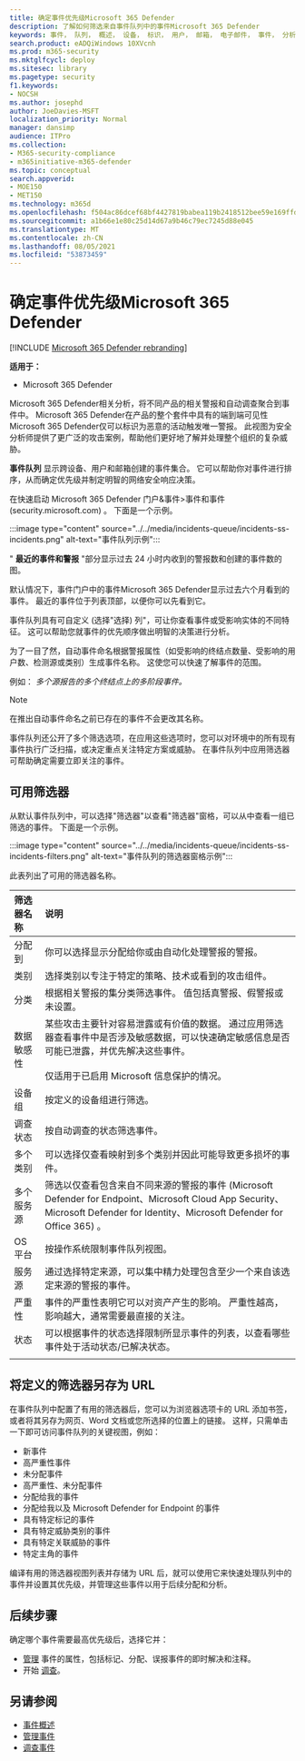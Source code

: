 ```yaml
---
title: 确定事件优先级Microsoft 365 Defender
description: 了解如何筛选来自事件队列中的事件Microsoft 365 Defender
keywords: 事件， 队列， 概述， 设备， 标识， 用户， 邮箱， 电子邮件， 事件， 分析， 响应
search.product: eADQiWindows 10XVcnh
ms.prod: m365-security
ms.mktglfcycl: deploy
ms.sitesec: library
ms.pagetype: security
f1.keywords:
- NOCSH
ms.author: josephd
author: JoeDavies-MSFT
localization_priority: Normal
manager: dansimp
audience: ITPro
ms.collection:
- M365-security-compliance
- m365initiative-m365-defender
ms.topic: conceptual
search.appverid:
- MOE150
- MET150
ms.technology: m365d
ms.openlocfilehash: f504ac86dcef68bf4427819babea119b2418512bee59e169ffd72e51a6dd92dd
ms.sourcegitcommit: a1b66e1e80c25d14d67a9b46c79ec7245d88e045
ms.translationtype: MT
ms.contentlocale: zh-CN
ms.lasthandoff: 08/05/2021
ms.locfileid: "53873459"
---
```

# <a name="prioritize-incidents-in-microsoft-365-defender"></a>确定事件优先级Microsoft 365 Defender

[!INCLUDE [Microsoft 365 Defender rebranding](../includes/microsoft-defender.md)]

**适用于：**
- Microsoft 365 Defender

Microsoft 365 Defender相关分析，将不同产品的相关警报和自动调查聚合到事件中。 Microsoft 365 Defender在产品的整个套件中具有的端到端可见性Microsoft 365 Defender仅可以标识为恶意的活动触发唯一警报。 此视图为安全分析师提供了更广泛的攻击案例，帮助他们更好地了解并处理整个组织的复杂威胁。

**事件队列** 显示跨设备、用户和邮箱创建的事件集合。 它可以帮助你对事件进行排序，从而确定优先级并制定明智的网络安全响应决策。 

在快速启动 Microsoft 365 Defender 门户&事件>事件和事件 (security.microsoft.com) 。 [](https://security.microsoft.com) 下面是一个示例。

:::image type="content" source="../../media/incidents-queue/incidents-ss-incidents.png" alt-text="事件队列示例":::

" **最近的事件和警报** "部分显示过去 24 小时内收到的警报数和创建的事件数的图。

默认情况下，事件门户中的事件Microsoft 365 Defender显示过去六个月看到的事件。 最近的事件位于列表顶部，以便你可以先看到它。

事件队列具有可自定义 (选择"选择) 列"，可让你查看事件或受影响实体的不同特征。 这可以帮助您就事件的优先顺序做出明智的决策进行分析。

为了一目了然，自动事件命名根据警报属性（如受影响的终结点数量、受影响的用户数、检测源或类别）生成事件名称。 这使您可以快速了解事件的范围。

例如： *多个源报告的多个终结点上的多阶段事件。*

> [!NOTE]
> 在推出自动事件命名之前已存在的事件不会更改其名称。

事件队列还公开了多个筛选选项，在应用这些选项时，您可以对环境中的所有现有事件执行广泛扫描，或决定重点关注特定方案或威胁。 在事件队列中应用筛选器可帮助确定需要立即关注的事件。 

## <a name="available-filters"></a>可用筛选器

从默认事件队列中，可以选择"筛选器"以查看"筛选器"窗格，可以从中查看一组已筛选的事件。 下面是一个示例。

:::image type="content" source="../../media/incidents-queue/incidents-ss-incidents-filters.png" alt-text="事件队列的筛选器窗格示例":::

此表列出了可用的筛选器名称。

| 筛选器名称 | 说明 |
|:-------|:-----|
| 分配到 | 你可以选择显示分配给你或由自动化处理警报的警报。 |
| 类别 | 选择类别以专注于特定的策略、技术或看到的攻击组件。 |
| 分类 | 根据相关警报的集分类筛选事件。 值包括真警报、假警报或未设置。 |
| 数据敏感性 | 某些攻击主要针对容易泄露或有价值的数据。 通过应用筛选器查看事件中是否涉及敏感数据，可以快速确定敏感信息是否可能已泄露，并优先解决这些事件。 <br><br> 仅适用于已启用 Microsoft 信息保护的情况。|
| 设备组 | 按定义的设备组进行筛选。 |
| 调查状态 | 按自动调查的状态筛选事件。  |
| 多个类别 | 可以选择仅查看映射到多个类别并因此可能导致更多损坏的事件。 |
| 多个服务源  | 筛选以仅查看包含来自不同来源的警报的事件 (Microsoft Defender for Endpoint、Microsoft Cloud App Security、Microsoft Defender for Identity、Microsoft Defender for Office 365) 。 |
| OS 平台 | 按操作系统限制事件队列视图。 |
| 服务源 | 通过选择特定来源，可以集中精力处理包含至少一个来自该选定来源的警报的事件。 |
| 严重性 | 事件的严重性表明它可以对资产产生的影响。 严重性越高，影响越大，通常需要最直接的关注。 |
| 状态 | 可以根据事件的状态选择限制所显示事件的列表，以查看哪些事件处于活动状态/已解决状态。 |
|||

## <a name="save-defined-filters-as-urls"></a>将定义的筛选器另存为 URL

在事件队列中配置了有用的筛选器后，您可以为浏览器选项卡的 URL 添加书签，或者将其另存为网页、Word 文档或您所选择的位置上的链接。 这样，只需单击一下即可访问事件队列的关键视图，例如：

- 新事件
- 高严重性事件
- 未分配事件
- 高严重性、未分配事件
- 分配给我的事件
- 分配给我以及 Microsoft Defender for Endpoint 的事件
- 具有特定标记的事件
- 具有特定威胁类别的事件
- 具有特定关联威胁的事件
- 特定主角的事件

编译有用的筛选器视图列表并存储为 URL 后，就可以使用它来快速处理队列中的事件并设置其优先级，并管理这些事件以用于后续分配和分析。 [](manage-incidents.md)

## <a name="next-steps"></a>后续步骤

确定哪个事件需要最高优先级后，选择它并：

- [管理](manage-incidents.md) 事件的属性，包括标记、分配、误报事件的即时解决和注释。
- 开始 [调查](investigate-incidents.md)。

## <a name="see-also"></a>另请参阅
- [事件概述](incidents-overview.md)
- [管理事件](manage-incidents.md)
- [调查事件](investigate-incidents.md)
